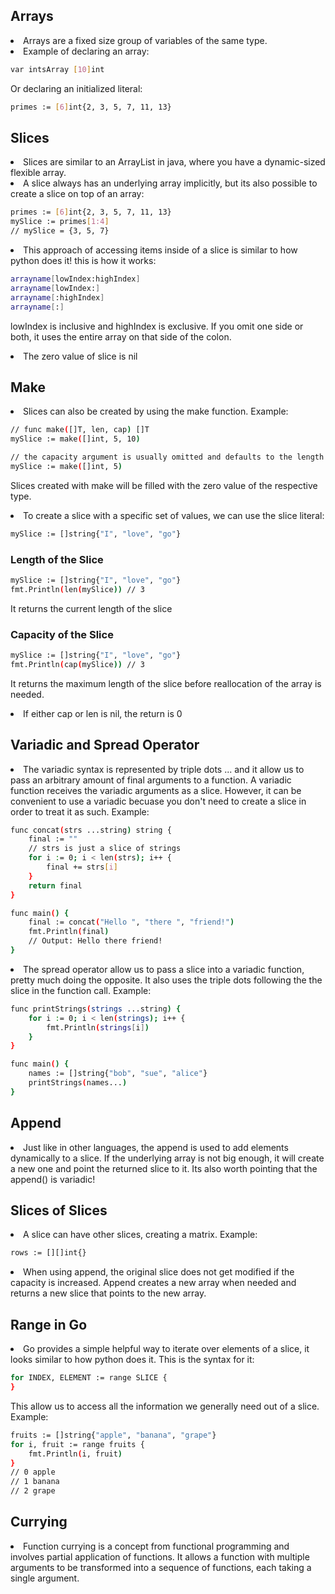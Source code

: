 ## Arrays
<li>Arrays are a fixed size group of variables of the same type.</li>
<li>Example of declaring an array: </li>

```bash
var intsArray [10]int
```

<p>Or declaring an initialized literal: </p>

```bash
primes := [6]int{2, 3, 5, 7, 11, 13}
```

## Slices
<li>Slices are similar to an ArrayList in java, where you have a dynamic-sized flexible array.
</li>
<li>A slice always has an underlying array implicitly, but its also possible to create a slice on top of an array: </li>

```bash
primes := [6]int{2, 3, 5, 7, 11, 13}
mySlice := primes[1:4]
// mySlice = {3, 5, 7}
```

<li>This approach of accessing items inside of a slice is similar to how python does it! this is how it works: </li>

```bash
arrayname[lowIndex:highIndex]
arrayname[lowIndex:]
arrayname[:highIndex]
arrayname[:]
```

<p>lowIndex is inclusive and highIndex is exclusive. If you omit one side or both, it uses the entire array on that side of the colon.</p>
<li>The zero value of slice is nil</li>

## Make
<li>Slices can also be created by using the make function. Example: </li>

```bash
// func make([]T, len, cap) []T
mySlice := make([]int, 5, 10)

// the capacity argument is usually omitted and defaults to the length
mySlice := make([]int, 5)
```

<p>Slices created with make will be filled with the zero value of the respective type.</p>
<li>To create a slice with a specific set of values, we can use the slice literal: </li>

```bash
mySlice := []string{"I", "love", "go"}
```

<h3>Length of the Slice</h3>

```bash
mySlice := []string{"I", "love", "go"}
fmt.Println(len(mySlice)) // 3
```

<p>It returns the current length of the slice</p>

<h3>Capacity of the Slice</h3>

```bash
mySlice := []string{"I", "love", "go"}
fmt.Println(cap(mySlice)) // 3
```

<p>It returns the maximum length of the slice before reallocation of the array is needed.</p>

<li>If either cap or len is nil, the return is 0</li>

## Variadic and Spread Operator

<li>The variadic syntax is represented by triple dots ... and it allow us to pass an arbitrary amount of final arguments to a function.
A variadic function receives the variadic arguments as a slice. However, it can be convenient to use a variadic becuase you don't need
to create a slice in order to treat it as such. Example:
</li>

```bash
func concat(strs ...string) string {
    final := ""
    // strs is just a slice of strings
    for i := 0; i < len(strs); i++ {
        final += strs[i]
    }
    return final
}

func main() {
    final := concat("Hello ", "there ", "friend!")
    fmt.Println(final)
    // Output: Hello there friend!
}
```

<li>The spread operator allow us to pass a slice into a variadic function, pretty much doing the opposite. It also uses the
triple dots following the the slice in the function call. Example: </li>


```bash
func printStrings(strings ...string) {
	for i := 0; i < len(strings); i++ {
		fmt.Println(strings[i])
	}
}

func main() {
    names := []string{"bob", "sue", "alice"}
    printStrings(names...)
}
```

## Append 
<li>Just like in other languages, the append is used to add elements dynamically to a slice. If the underlying array is not big enough,
it will create a new one and point the returned slice to it. Its also worth pointing that the append() is variadic!
</li>

## Slices of Slices
<li>A slice can have other slices, creating a matrix. Example: </li>

```bash
rows := [][]int{}
```

<li>When using append, the original slice does not get modified if the capacity is increased. Append creates a new array when
needed and returns a new slice that points to the new array.
</li>

## Range in Go
<li>Go provides a simple helpful way to iterate over elements of a slice, it looks similar to how python does it. This is the syntax for it: </li>

```bash
for INDEX, ELEMENT := range SLICE {
}
```

<p>This allow us to access all the information we generally need out of a slice. Example: </p>

```bash
fruits := []string{"apple", "banana", "grape"}
for i, fruit := range fruits {
    fmt.Println(i, fruit)
}
// 0 apple
// 1 banana
// 2 grape
```

## Currying 
<li>Function currying is a concept from functional programming and involves partial application of functions. It allows a function with multiple arguments to be transformed into a sequence of functions, each taking a single argument.</li>
